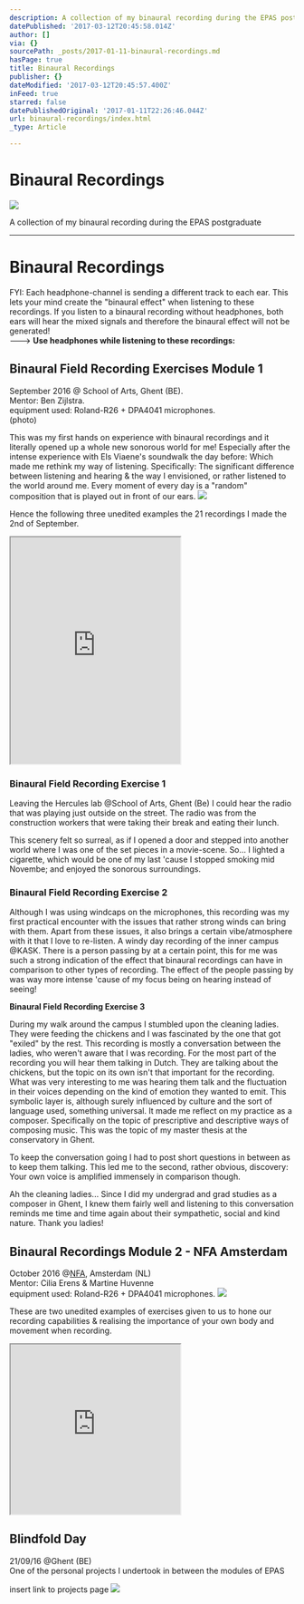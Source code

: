 ```yaml
---
description: A collection of my binaural recording during the EPAS postgraduate
datePublished: '2017-03-12T20:45:58.014Z'
author: []
via: {}
sourcePath: _posts/2017-01-11-binaural-recordings.md
hasPage: true
title: Binaural Recordings
publisher: {}
dateModified: '2017-03-12T20:45:57.400Z'
inFeed: true
starred: false
datePublishedOriginal: '2017-01-11T22:26:46.044Z'
url: binaural-recordings/index.html
_type: Article

---
```

# Binaural Recordings
![](https://imgflo.herokuapp.com/graph/2b2431f8e7ba7b0/607afac42eabdff81692ed1321c9d0d8/croprotate.jpg?cropheight=3264&cropwidth=2448&degrees=-90&input=https%3A%2F%2Fthe-grid-user-content.s3-us-west-2.amazonaws.com%2F0043d79e-014c-4400-9201-293fc13f74e2.jpg&x=0&y=0)

A collection of my binaural recording during the EPAS postgraduate

---

# Binaural Recordings

FYI: Each headphone-channel is sending a different track to each ear. This lets your mind create the "binaural effect" when listening to these recordings. If you listen to a binaural recording without headphones, both ears will hear the mixed signals and therefore the binaural effect will not be generated!  
---\> **Use headphones while listening to these recordings:**

## **Binaural Field Recording Exercises Module 1**

September 2016 @ School of Arts, Ghent (BE).   
Mentor: Ben Zijlstra.   
equipment used: Roland-R26 + DPA4041 microphones.   
(photo)

This was my first hands on experience with binaural recordings and it literally opened up a whole new sonorous world for me! Especially after the intense experience with Els Viaene's soundwalk the day before: Which made me rethink my way of listening. Specifically: The significant difference between listening and hearing & the way I envisioned, or rather listened to the world around me. Every moment of every day is a "random" composition that is played out in front of our ears.
![](https://the-grid-user-content.s3-us-west-2.amazonaws.com/1bb0b0d0-aa0c-4f77-b666-96d81699a8f2.jpg)

Hence the following three unedited examples the 21 recordings I made the 2nd of September.

<iframe src="https://the-grid.github.io/ed-userhtml/?g=eJxtkN1uwjAMhV-ligSXpDBQx09Ae5IqNIZEcuvIdqj29uvKTSft9jufzrF8SQ_2PVRjChqd2db1ylQR0jOqM_tDbSrpmBDT8HRmIFPN-p04AL-BcOdMVM1ysnbcCJUhdEglbDrqbUb_DWxvhdHN0urjy1qf038iJlGxu8_j9tg0zX7t-3z2Ran9Dd3Do8DMYgrQMqBXCAsskcZ26uphUHHKZYGLTPf-RQyZpr1FwStJ8Thr5nqx79dcfwAC4WkK" height="400" style=""></iframe>

### **Binaural Field Recording Exercise 1**

Leaving the Hercules lab @School of Arts, Ghent (Be) I could hear the radio that was playing just outside on the street. The radio was from the construction workers that were taking their break and eating their lunch.

This scenery felt so surreal, as if I opened a door and stepped into another world where I was one of the set pieces in a movie-scene. So... I lighted a cigarette, which would be one of my last 'cause I stopped smoking mid Novembe; and enjoyed the sonorous surroundings.

### **Binaural Field Recording Exercise 2**

Although I was using windcaps on the microphones, this recording was my first practical encounter with the issues that rather strong winds can bring with them. Apart from these issues, it also brings a certain vibe/atmosphere with it that I love to re-listen. A windy day recording of the inner campus @KASK. There is a person passing by at a certain point, this for me was such a strong indication of the effect that binaural recordings can have in comparison to other types of recording. The effect of the people passing by was way more intense 'cause of my focus being on hearing instead of seeing!

**Binaural Field Recording Exercise 3**

During my walk around the campus I stumbled upon the cleaning ladies. They were feeding the chickens and I was fascinated by the one that got "exiled" by the rest. This recording is mostly a conversation between the ladies, who weren't aware that I was recording. For the most part of the recording you will hear them talking in Dutch. They are talking about the chickens, but the topic on its own isn't that important for the recording. What was very interesting to me was hearing them talk and the fluctuation in their voices depending on the kind of emotion they wanted to emit. This symbolic layer is, although surely influenced by culture and the sort of language used, something universal. It made me reflect on my practice as a composer. Specifically on the topic of prescriptive and descriptive ways of composing music. This was the topic of my master thesis at the conservatory in Ghent.

To keep the conversation going I had to post short questions in between as to keep them talking. This led me to the second, rather obvious, discovery: Your own voice is amplified immensely in comparison though.

Ah the cleaning ladies... Since I did my undergrad and grad studies as a composer in Ghent, I knew them fairly well and listening to this conversation reminds me time and time again about their sympathetic, social and kind nature. Thank you ladies!

## Binaural Recordings Module 2 - NFA Amsterdam

October 2016 @[NFA][0], Amsterdam (NL)  
Mentor: Cilia Erens & Martine Huvenne  
equipment used: Roland-R26 + DPA4041 microphones.
![](https://imgflo.herokuapp.com/graph/2b2431f8e7ba7b0/d2401d8c261c89d1324c328d1d4b70a2/croprotate.jpg?cropheight=960&cropwidth=1280&degrees=-180&input=https%3A%2F%2Fthe-grid-user-content.s3-us-west-2.amazonaws.com%2F552b3fd8-e6ce-434f-b693-930ceed8e678.jpg&x=0&y=0)

These are two unedited examples of exercises given to us to hone our recording capabilities & realising the importance of your own body and movement when recording.

<iframe src="https://the-grid.github.io/ed-userhtml/?g=eJxtkNFuwjAMRX-lisQeSQZj2hgB8SVVaAyJ5NaR7azi7-nKS5H2eu7RvZYP-cqhh2bMUZM3786tTJMg35J687FzppGOCTEPN28GMs2sX4gj8BMId94k1SJ7a8e1UB1ih1TjuqPeFgx3YHuqjH6WVtuztaHk_0TMomI33277-eU2u7fQl59Qldq_0F8DCsws5QgtAwaFuMCSaGynrh4GFa9cF7jKdO8rYig07S0KfrPUgLNmjgf7fM3xAfh5aPc" height="300" style=""></iframe>

## **Blindfold Day**

21/09/16 @Ghent (BE)  
One of the personal projects I undertook in between the modules of EPAS

insert link to projects page
![](https://the-grid-user-content.s3-us-west-2.amazonaws.com/1b8aa05c-7bad-4922-918c-e403ff6db02b.jpg)

[0]: https://soundcloud.com/NFA